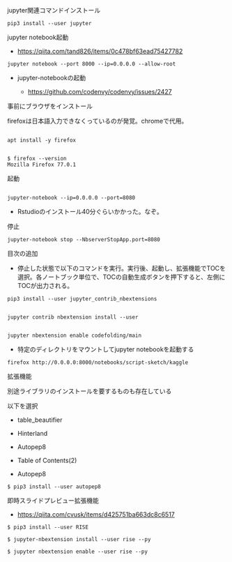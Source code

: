 jupyter関連コマンドインストール

```
pip3 install --user jupyter
```

jupyter notebook起動

- https://qiita.com/tand826/items/0c478bf63ead75427782

```
jupyter notebook --port 8000 --ip=0.0.0.0 --allow-root
```


- jupyter-notebookの起動

  - https://github.com/codenvy/codenvy/issues/2427

事前にブラウザをインストール

firefoxは日本語入力できなくっているのが発覚。chromeで代用。

```

apt install -y firefox

```


```

$ firefox --version
Mozilla Firefox 77.0.1

```

起動

```

jupyter-notebook --ip=0.0.0.0 --port=8080

```


- Rstudioのインストール40分ぐらいかかった。なぞ。


停止

```
jupyter-notebook stop --NbserverStopApp.port=8080
```


目次の追加

- 停止した状態で以下のコマンドを実行。実行後、起動し、拡張機能でTOCを選択。各ノートブック単位で、TOCの自動生成ボタンを押下すると、左側にTOCが出力される。

```
pip3 install --user jupyter_contrib_nbextensions


jupyter contrib nbextension install --user


jupyter nbextension enable codefolding/main
```


- 特定のディレクトリをマウントしてjupyter notebookを起動する

```
firefox http://0.0.0.0:8000/notebooks/script-sketch/kaggle
```

拡張機能

別途ライブラリのインストールを要するものも存在している

以下を選択

- table_beautifier

- Hinterland

- Autopep8

- Table of Contents(2)


- Autopep8

```
$ pip3 install --user autopep8

```

即時スライドプレビュー拡張機能

- https://qiita.com/cvusk/items/d425751ba663dc8c6517

```
$ pip3 install --user RISE

$ jupyter-nbextension install --user rise --py

$ jupyter nbextension enable --user rise --py
```
